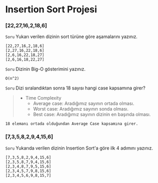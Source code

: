 # Insertion Sort Projesi
### [22,27,16,2,18,6]

`Soru` Yukarı verilen dizinin sort türüne göre aşamalarını yazınız.
```
[22,27,16,2,18,6]
[2,27,16,22,18,6]
[2,6,16,22,18,27]
[2,6,16,18,22,27]
```
`Soru` Dizinin Big-O gösterimini yazınız.
```
O(n^2)
```
`Soru` Dizi sıralandıktan sonra 18 sayısı hangi case kapsamına girer?
> - Time Complexity
>   - Average case: Aradığımız sayının ortada olması.
>   - Worst case: Aradığımız sayının sonda olması.
>   - Best case: Aradığımız sayının dizinin en başında olması.
```
18 elemanı ortada olduğundan Average Case kapsamına girer.
```

### [7,3,5,8,2,9,4,15,6]

`Soru` Yukarıda verilen dizinin Insertion Sort'a göre ilk 4 adımını yazınız.
```
[7,3,5,8,2,9,4,15,6]
[2,3,5,8,7,9,4,15,6]
[2,3,4,8,7,9,5,15,6]
[2,3,4,5,7,9,8,15,6]
[2,3,4,5,6,9,8,15,7]
```
